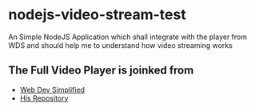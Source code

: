 # nodejs-video-stream-test

An Simple NodeJS Application which shall integrate with the player from WDS and should help me to understand how video streaming works

## The Full Video Player is joinked from

- [Web Dev Simplified](https://www.youtube.com/watch?v=ZeNyjnneq_w)
- [His Repository](https://github.com/WebDevSimplified/youtube-video-player-clone)

